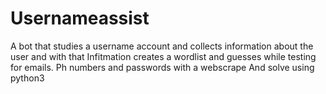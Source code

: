 # Usernameassist
A bot that studies a username account and collects information about the  user and with that Infitmation creates a wordlist and guesses while testing for emails. Ph numbers and passwords with a webscrape
And solve using python3
